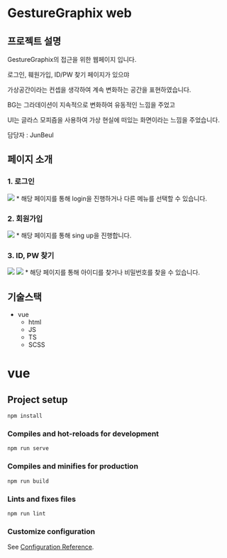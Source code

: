 # GestureGraphix web

## 프로젝트 설명
GestureGraphix의 접근을 위한 웹페이지 입니다.

로그인, 훼원가입, ID/PW 찾기 페이지가 있으먀

가상공간이라는 컨셉을 생각하여 계속 변화하는 공간을 표현하였습니다.

BG는 그라데이션이 지속적으로 변화하여 유동적인 느낌을 주었고

UI는 글라스 모피즘을 사용하여 가상 현실에 떠있는 화면이라는 느낌을 주었습니다.

담당자 : JunBeul

## 페이지 소개
### 1. 로그인
<img src = "./webReadmeImg/login.png" width="">
* 해당 페이지를 통해 login을 진행하거나 다른 메뉴를 선택할 수 있습니다.

### 2. 회원가입
<img src = "./webReadmeImg/singup.png" width="">
* 해당 페이지를 통해 sing up을 진행합니다.

### 3. ID, PW 찾기
<img src = "./webReadmeImg/findID.png" width="">
<img src = "./webReadmeImg/findPW.png" width="">
* 해당 페이지를 통해 아이디를 찾거나 비밀번호를 찾을 수 있습니다.

## 기술스택
* vue
  * html
  * JS
  * TS
  * SCSS

# vue

## Project setup
```
npm install
```

### Compiles and hot-reloads for development
```
npm run serve
```

### Compiles and minifies for production
```
npm run build
```

### Lints and fixes files
```
npm run lint
```

### Customize configuration
See [Configuration Reference](https://cli.vuejs.org/config/).

